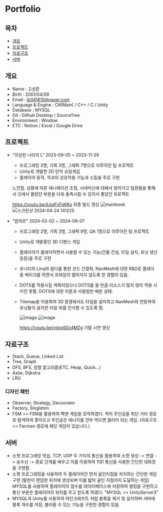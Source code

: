 # Portfolio

## 목차
- [개요](#개요)
- [프로젝트](#프로젝트)
- [자료구조](#자료구조)
- [서버](#서버)

## 개요
- Name : 고성준
- Birth : 2001/04/09
- Email : ib041615@naver.com
- Language & Engine : C#(Main) / C++ / C / Unity
- Database : MYSQL
- Git : Github Desktop / SourceTree
- Environment : Window
- ETC : Notion / Excel / Google Drive

## 프로젝트
- "이상한 나라의 L" 2023-09-05 ~ 2023-11-29
    - 프로그래밍 2명, 기획 3명, 그래픽 7명으로 이루어진 팀 프로젝트
    - Unity로 개발한 2D 탄막 슈팅게임
    - 플레이어 동작, 적과의 상호작용 기능과 스킬을 주로 구현
      
    느낀점. 상황에 따른 애니메이션 조정, 시네머신에 대해서 알아가고 팀원들을 통해서 깃에서 몰랐던 부분을 더욱 충족시킬 수 있어서 좋았던 프로젝트
  
    https://youtu.be/iLkqFxFq6Ko 최종 빌드 영상
![mainbook](https://github.com/rhtjdwns/Portfolio_T/assets/64015904/969d9273-eeb1-419e-807a-f7cd7fce1f99)
![스크린샷 2024-04-24 141225](https://github.com/rhtjdwns/Portfolio_T/assets/64015904/a4fe6702-fc6a-4d7d-a14c-32752ab4ca6e)


- "밤피르" 2024-02-02 ~ 2024-06-07
    - 프로그래밍 2명, 기획 3명, 그래픽 9명, QA 1명으로 이루어진 팀 프로젝트
    - Unity로 개발중인 3D 디펜스 게임
    - 플레이어가 플레이하면서 사용할 수 있는 기능(건물 건설, 타일 설치, 유닛 생산 등등)을 주로 구현
    - 유니티의 Linq와 람다를 통한 코드 간결화, NavMesh에 대한 R&D로 플레이 중 베이크를 하면서 프레임이 떨어지지 않도록 한 경험이 있음.
    - DOTS를 적용시킬 계획이었으나 DOTS를 쓸 만큼 리소스가 많지 않아 적용 시키진 못함. DOTS에 대한 이론과 사용법만 배운 상태.
    - Tilemap을 이용하여 3D 환경에서도 타일을 설치하고 NavMesh와 연동하여 유닛들이 설치한 타일 위를 인식할 수 있도록 함.
 
      ![image](https://github.com/rhtjdwns/Portfolio_T/assets/64015904/de9ae743-ec03-422a-b023-9e3547834c1f)
      ![image](https://github.com/rhtjdwns/Portfolio_T/assets/64015904/8a220b44-b6ce-4564-b972-0b2eea2e5813)

 
      https://youtu.be/vdxgS0z4MZg 기말 시연 영상

## 자료구조
- Stack, Queue, Linked List
- Tree, Graph
- DFS, BFS, 정렬 알고리즘(ETC. Heap, Quick...)
- Astar, Dijkstra
- LRU
  
### 디자인 패턴
- Observer, Strategy, Decoorator
- Factory, Singleton
- FSM >> FSM을 활용하여 팩맨 게임을 모작하였다. 적이 주인공을 최단 거리 경로로 탐색하여 쫓아오고 주인공은 에너지를 전부 먹으면 클리어 되는 게임. (자료구조 >> Facman 경로에 해당 게임이 있습니다.)

## 서버
- 소켓 프로그래밍 학습, TCP, UDP 두 가지의 통신을 활용하여 소켓 생성 -> 연결 -> 송수신 -> 종료 단계를 배우고 이를 이용하여 1대1 통신을 사용한 간단한 대화창을 구현함.
- 소켓 프로그래밍을 사용하여 두 플레이어간 먼저 골인지점을 차지하는 간단한 게임 구현 (발판이 랜덤한 위치에 생성되며 이를 밟아 골인 지점까지 도달하는 게임)
  MYSQL를 사용하여 플레이어의 점수를 데이터베이스에 저장하여 랭킹을 구현하고 통신 부분은 플레이어의 위치를 주고 받도록 하였다. "MYSQL >> UnityServer3"
- MYSQL과 Unity를 사용하여 마인크래프트 처럼 블록을 제거 및 설치하며 서버에 블록 개수를 저장, 불러올 수 있는 기능을 구현한 경험이 있음. 
